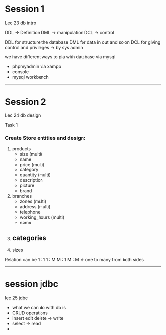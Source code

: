 # Session 1 
Lec 23 db intro

DDL -> Definition
DML -> manipulation
DCL -> control

DDL for structure the database
DML for data in out and so on
DCL for giving control and privileges -> by sys admin


we have different ways to pla with database via mysql
- phpmyadmin via xampp
- console
- mysql workbench


---
# Session 2
Lec 24 db design

Task 1 
### Create Store entities and design:
1. products
   - size (multi)
   - name
   - price (multi)
   - category
   - quantity  (multi)
   - description
   - picture
   - brand 
2. branches
   - zones (multi) 
   - address (multi)
   - telephone 
   - working_hours (multi)
   - name
3. categories
    - 
4. sizes 

Relation can be 
1 : 1
1 : M
M : 1
M : M => one to many from both sides

---
# session jdbc
lec 25 jdbc 
- what we can do with db is 
- CRUD operations 
- insert edit delete -> write 
- select -> read 
- 